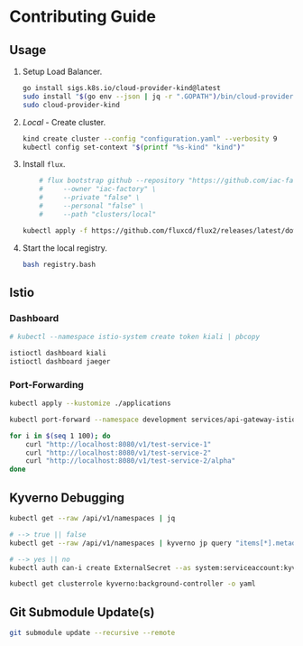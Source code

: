 # Contributing Guide

## Usage

1. Setup Load Balancer.

    ```bash
    go install sigs.k8s.io/cloud-provider-kind@latest
    sudo install "$(go env --json | jq -r ".GOPATH")/bin/cloud-provider-kind" /usr/local/bin
    sudo cloud-provider-kind
    ```

1. *Local* - Create cluster.
    ```bash
    kind create cluster --config "configuration.yaml" --verbosity 9
    kubectl config set-context "$(printf "%s-kind" "kind")"
    ```

1. Install `flux`.

    ```bash
        # flux bootstrap github --repository "https://github.com/iac-factory/cluster-management" \
        #     --owner "iac-factory" \
        #     --private "false" \
        #     --personal "false" \
        #     --path "clusters/local"
   
    kubectl apply -f https://github.com/fluxcd/flux2/releases/latest/download/install.yaml
    ```

1. Start the local registry.
    ```bash
    bash registry.bash
    ```

## Istio

### Dashboard

```bash
# kubectl --namespace istio-system create token kiali | pbcopy

istioctl dashboard kiali
istioctl dashboard jaeger
```

### Port-Forwarding

```bash
kubectl apply --kustomize ./applications

kubectl port-forward --namespace development services/api-gateway-istio 8080:80

for i in $(seq 1 100); do 
    curl "http://localhost:8080/v1/test-service-1"
    curl "http://localhost:8080/v1/test-service-2"
    curl "http://localhost:8080/v1/test-service-2/alpha"
done

```

## Kyverno Debugging

```bash
kubectl get --raw /api/v1/namespaces | jq

# --> true || false
kubectl get --raw /api/v1/namespaces | kyverno jp query "items[*].metadata.name | contains(@, 'flux-system')"

# --> yes || no
kubectl auth can-i create ExternalSecret --as system:serviceaccount:kyverno:kyverno-background-controller

kubectl get clusterrole kyverno:background-controller -o yaml
```

## Git Submodule Update(s)

```bash
git submodule update --recursive --remote
```
